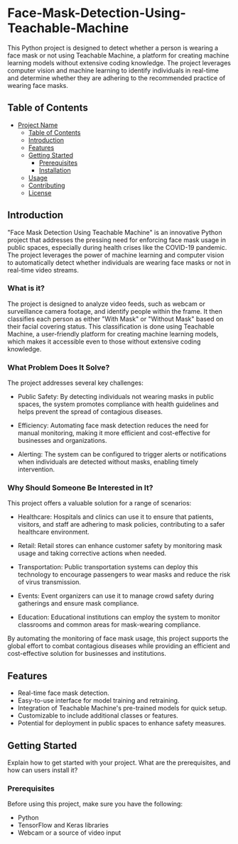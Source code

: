 # Face-Mask-Detection-Using-Teachable-Machine
This Python project is designed to detect whether a person is wearing a face mask or not using Teachable Machine, a platform for creating machine learning models without extensive coding knowledge. The project leverages computer vision and machine learning to identify individuals in real-time and determine whether they are adhering to the recommended practice of wearing face masks.

## Table of Contents

- [Project Name](#project-name)
  - [Table of Contents](#table-of-contents)
  - [Introduction](#introduction)
  - [Features](#features)
  - [Getting Started](#getting-started)
    - [Prerequisites](#prerequisites)
    - [Installation](#installation)
  - [Usage](#usage)
  - [Contributing](#contributing)
  - [License](#license)

## Introduction

"Face Mask Detection Using Teachable Machine" is an innovative Python project that addresses the pressing need for enforcing face mask usage in public spaces, especially during health crises like the COVID-19 pandemic. The project leverages the power of machine learning and computer vision to automatically detect whether individuals are wearing face masks or not in real-time video streams.

### What is it?

The project is designed to analyze video feeds, such as webcam or surveillance camera footage, and identify people within the frame. It then classifies each person as either "With Mask" or "Without Mask" based on their facial covering status. This classification is done using Teachable Machine, a user-friendly platform for creating machine learning models, which makes it accessible even to those without extensive coding knowledge.

### What Problem Does It Solve?

The project addresses several key challenges:

- Public Safety: By detecting individuals not wearing masks in public spaces, the system promotes compliance with health guidelines and helps prevent the spread of contagious diseases.

- Efficiency: Automating face mask detection reduces the need for manual monitoring, making it more efficient and cost-effective for businesses and organizations.

- Alerting: The system can be configured to trigger alerts or notifications when individuals are detected without masks, enabling timely intervention.

### Why Should Someone Be Interested in It?

This project offers a valuable solution for a range of scenarios:

- Healthcare: Hospitals and clinics can use it to ensure that patients, visitors, and staff are adhering to mask policies, contributing to a safer healthcare environment.

- Retail: Retail stores can enhance customer safety by monitoring mask usage and taking corrective actions when needed.

- Transportation: Public transportation systems can deploy this technology to encourage passengers to wear masks and reduce the risk of virus transmission.

- Events: Event organizers can use it to manage crowd safety during gatherings and ensure mask compliance.

- Education: Educational institutions can employ the system to monitor classrooms and common areas for mask-wearing compliance.

By automating the monitoring of face mask usage, this project supports the global effort to combat contagious diseases while providing an efficient and cost-effective solution for businesses and institutions.



## Features

- Real-time face mask detection.
- Easy-to-use interface for model training and retraining.
- Integration of Teachable Machine's pre-trained models for quick setup.
- Customizable to include additional classes or features.
- Potential for deployment in public spaces to enhance safety measures.

## Getting Started

Explain how to get started with your project. What are the prerequisites, and how can users install it?

### Prerequisites

Before using this project, make sure you have the following:

- Python 
- TensorFlow and Keras libraries
- Webcam or a source of video input


